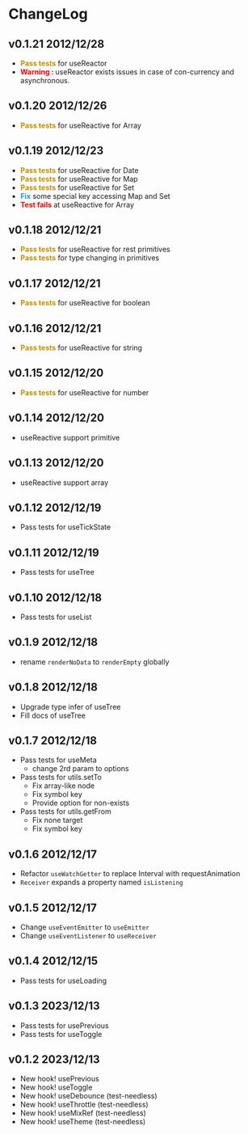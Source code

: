 # ChangeLog

## v0.1.21 2012/12/28

- **<font color="#c09000">Pass tests</font>** for useReactor
- **<font color="red">Warning : </font>** useReactor exists issues in case of con-currency and asynchronous.

## v0.1.20 2012/12/26

- **<font color="#c09000">Pass tests</font>** for useReactive for Array

## v0.1.19 2012/12/23

- **<font color="#c09000">Pass tests</font>** for useReactive for Date
- **<font color="#c09000">Pass tests</font>** for useReactive for Map
- **<font color="#c09000">Pass tests</font>** for useReactive for Set
- **<font color="#2196f3">Fix</font>** some special key accessing Map and Set
- **<font color="red">Test fails</font>** at useReactive for Array

## v0.1.18 2012/12/21

- **<font color="#c09000">Pass tests</font>** for useReactive for rest primitives
- **<font color="#c09000">Pass tests</font>** for type changing in primitives

## v0.1.17 2012/12/21

- **<font color="#c09000">Pass tests</font>** for useReactive for boolean

## v0.1.16 2012/12/21

- **<font color="#c09000">Pass tests</font>** for useReactive for string

## v0.1.15 2012/12/20

- **<font color="#c09000">Pass tests</font>** for useReactive for number

## v0.1.14 2012/12/20

- useReactive support primitive

## v0.1.13 2012/12/20

- useReactive support array

## v0.1.12 2012/12/19

- Pass tests for useTickState

## v0.1.11 2012/12/19

- Pass tests for useTree

## v0.1.10 2012/12/18

- Pass tests for useList

## v0.1.9 2012/12/18

- rename `renderNoData` to `renderEmpty` globally

## v0.1.8 2012/12/18

- Upgrade type infer of useTree
- Fill docs of useTree

## v0.1.7 2012/12/18

- Pass tests for useMeta
  - change 2rd param to options
- Pass tests for utils.setTo
  - Fix array-like node
  - Fix symbol key
  - Provide option for non-exists
- Pass tests for utils.getFrom
  - Fix none target
  - Fix symbol key

## v0.1.6 2012/12/17

- Refactor `useWatchGetter` to replace Interval with requestAnimation
- `Receiver` expands a property named `isListening`

## v0.1.5 2012/12/17

- Change `useEventEmitter` to `useEmitter`
- Change `useEventListener` to `useReceiver`

## v0.1.4 2012/12/15

- Pass tests for useLoading

## v0.1.3 2023/12/13

- Pass tests for usePrevious
- Pass tests for useToggle

## v0.1.2 2023/12/13

- New hook! usePrevious
- New hook! useToggle
- New hook! useDebounce (test-needless)
- New hook! useThrottle (test-needless)
- New hook! useMixRef (test-needless)
- New hook! useTheme (test-needless)
